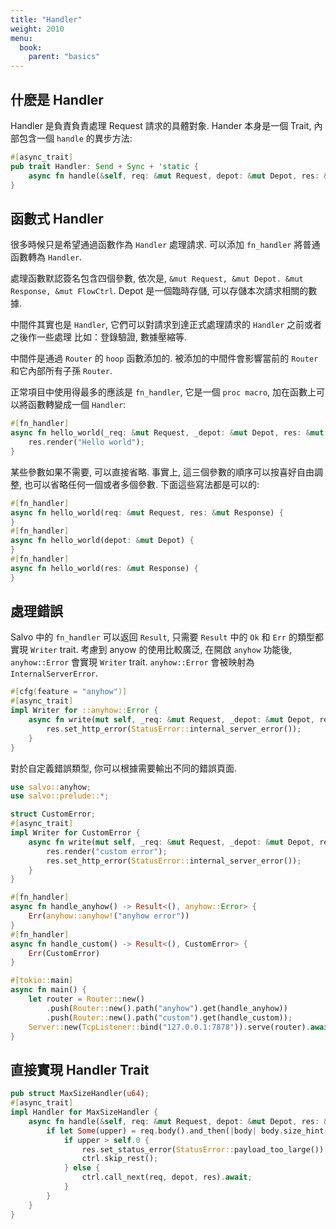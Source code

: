 ```yaml
---
title: "Handler"
weight: 2010
menu:
  book:
    parent: "basics"
---
```


## 什麽是 Handler

Handler 是負責負責處理 Request 請求的具體對象.  Hander 本身是一個 Trait, 內部包含一個 ```handle``` 的異步方法:

```rust
#[async_trait]
pub trait Handler: Send + Sync + 'static {
    async fn handle(&self, req: &mut Request, depot: &mut Depot, res: &mut Response);
}
```

## 函數式 Handler

很多時候只是希望通過函數作為 ```Handler``` 處理請求. 可以添加 ```fn_handler``` 將普通函數轉為 ```Handler```.

處理函數默認簽名包含四個參數, 依次是, ```&mut Request, &mut Depot. &mut Response, &mut FlowCtrl```. Depot 是一個臨時存儲, 可以存儲本次請求相關的數據. 

中間件其實也是 ```Handler```, 它們可以對請求到達正式處理請求的 ```Handler``` 之前或者之後作一些處理 比如：登錄驗證, 數據壓縮等.

中間件是通過 ```Router``` 的 ```hoop``` 函數添加的. 被添加的中間件會影響當前的 ```Router``` 和它內部所有子孫 ```Router```.

正常項目中使用得最多的應該是 ```fn_handler```, 它是一個 ```proc macro```, 加在函數上可以將函數轉變成一個 ```Handler```:

```rust
#[fn_handler]
async fn hello_world(_req: &mut Request, _depot: &mut Depot, res: &mut Response) {
    res.render("Hello world");
}
```

某些參數如果不需要, 可以直接省略. 事實上, 這三個參數的順序可以按喜好自由調整, 也可以省略任何一個或者多個參數. 下面這些寫法都是可以的:

```rust
#[fn_handler]
async fn hello_world(req: &mut Request, res: &mut Response) {
}
#[fn_handler]
async fn hello_world(depot: &mut Depot) {
}
#[fn_handler]
async fn hello_world(res: &mut Response) {
}
```

## 處理錯誤

Salvo 中的 ```fn_handler``` 可以返回 ```Result```, 只需要 ```Result``` 中的 ```Ok``` 和 ```Err``` 的類型都實現 ```Writer``` trait.
考慮到 anyow 的使用比較廣泛, 在開啟 ```anyhow``` 功能後, ```anyhow::Error``` 會實現 ```Writer``` trait. ```anyhow::Error``` 會被映射為 ```InternalServerError```. 

```rust
#[cfg(feature = "anyhow")]
#[async_trait]
impl Writer for ::anyhow::Error {
    async fn write(mut self, _req: &mut Request, _depot: &mut Depot, res: &mut Response) {
        res.set_http_error(StatusError::internal_server_error());
    }
}
```

對於自定義錯誤類型, 你可以根據需要輸出不同的錯誤頁面.

```rust
use salvo::anyhow;
use salvo::prelude::*;

struct CustomError;
#[async_trait]
impl Writer for CustomError {
    async fn write(mut self, _req: &mut Request, _depot: &mut Depot, res: &mut Response) {
        res.render("custom error");
        res.set_http_error(StatusError::internal_server_error());
    }
}

#[fn_handler]
async fn handle_anyhow() -> Result<(), anyhow::Error> {
    Err(anyhow::anyhow!("anyhow error"))
}
#[fn_handler]
async fn handle_custom() -> Result<(), CustomError> {
    Err(CustomError)
}

#[tokio::main]
async fn main() {
    let router = Router::new()
        .push(Router::new().path("anyhow").get(handle_anyhow))
        .push(Router::new().path("custom").get(handle_custom));
    Server::new(TcpListener::bind("127.0.0.1:7878")).serve(router).await;
}
```

## 直接實現 Handler Trait

```rust
pub struct MaxSizeHandler(u64);
#[async_trait]
impl Handler for MaxSizeHandler {
    async fn handle(&self, req: &mut Request, depot: &mut Depot, res: &mut Response, ctrl: &mut FlowCtrl) {
        if let Some(upper) = req.body().and_then(|body| body.size_hint().upper()) {
            if upper > self.0 {
                res.set_status_error(StatusError::payload_too_large());
                ctrl.skip_rest();
            } else {
                ctrl.call_next(req, depot, res).await;
            }
        }
    }
}
```